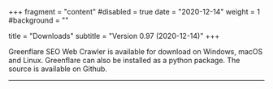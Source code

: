 +++
fragment = "content"
#disabled = true
date = "2020-12-14"
weight = 1
#background = ""

title = "Downloads"
subtitle = "Version 0.97 (2020-12-14)"
+++

Greenflare SEO Web Crawler is available for download on Windows, macOS and Linux. Greenflare can also be installed as a python package. The source is available on Github.

---